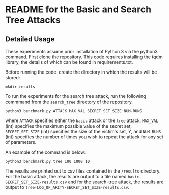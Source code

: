 # README for the Basic and Search Tree Attacks

## Detailed Usage

These experiments assume prior installation of Python 3 via the python3 command. First clone the repository. This code
requires installing the tqdm library, the details of which can be found in requirements.txt.

Before running the code, create the directory in which the results will be stored:
```
mkdir results
```

To run the experiments for the search tree attack, run the following commmand from the `search_tree` directory of the repository.

```
python3 benchmark.py ATTACK MAX_VAL SECRET_SET_SIZE NUM-RUNS
```

where
`ATTACK` specifies either the `basic` attack or the `tree` attack,
`MAX_VAL` (int) specifies the maximum possible value of the secret set,
`SECRET_SET_SIZE` (int) specifies the size of the victim's set, Y, and
`NUM-RUNS` (int) specifies the number of times you wish to repeat the attack for any set of parameters.

An example of the command is below:

```
python3 benchmark.py tree 100 1000 10
```

The results are printed out to csv files contained in the `/results` directory. 
For the basic attack, the results are output to a file named `basic-SECRET_SET_SIZE-results.csv` and
for the search-tree attack, the results are output to `tree-LOG_OF_ARITY-SECRET_SET_SIZE-results.csv`.

